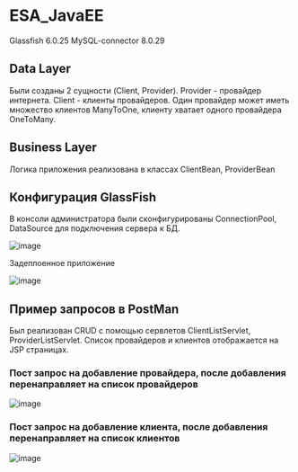 # ESA_JavaEE
Glassfish 6.0.25
MySQL-connector 8.0.29

## Data Layer
Были созданы 2 сущности (Client, Provider).
Provider - провайдер интернета. Client - клиенты провайдеров.
Один провайдер может иметь множество клиентов ManyToOne, клиенту хватает одного провайдера OneToMany.

## Business Layer
Логика приложения реализована в классах ClientBean, ProviderBean
## Конфигурация GlassFish
В консоли администратора были сконфигурированы ConnectionPool, DataSource для подключения сервера к БД.

![image](https://github.com/badasqi/ESA_JavaEE/assets/78803025/13c2d961-ee77-4a5d-a4a3-53ed10754df1)

Задеплоенное приложение

![image](https://github.com/badasqi/ESA_JavaEE/assets/78803025/53639364-346b-4c5b-a5fd-577dd5d8e834)


## Пример запросов в PostMan
Был реализован CRUD с помощью сервлетов ClientListServlet, ProviderListServlet. Список провайдеров и клиентов
отображается на JSP страницах.

### Пост запрос на добавление провайдера, после добавления перенаправляет на список провайдеров
![image](https://github.com/badasqi/ESA_JavaEE/assets/78803025/bb4773de-022b-49b7-991f-160950fe7c43)

### Пост запрос на добавление клиента, после добавления перенаправляет на список клиентов
![image](https://github.com/badasqi/ESA_JavaEE/assets/78803025/548b3589-d656-4ada-ba0b-7ae2a026e1c6)

